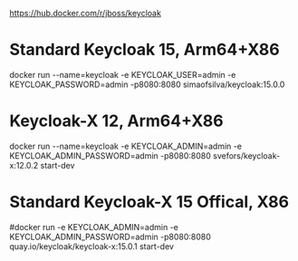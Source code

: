 https://hub.docker.com/r/jboss/keycloak

# Standard Keycloak 15, Arm64+X86
docker run --name=keycloak -e KEYCLOAK_USER=admin -e KEYCLOAK_PASSWORD=admin -p8080:8080 simaofsilva/keycloak:15.0.0

# Keycloak-X 12, Arm64+X86
docker run --name=keycloak -e KEYCLOAK_ADMIN=admin -e KEYCLOAK_ADMIN_PASSWORD=admin -p8080:8080 svefors/keycloak-x:12.0.2 start-dev

# Standard Keycloak-X 15 Offical, X86
#docker run -e KEYCLOAK_ADMIN=admin -e KEYCLOAK_ADMIN_PASSWORD=admin -p8080:8080 quay.io/keycloak/keycloak-x:15.0.1 start-dev

